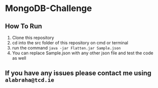 # MongoDB-Challenge
## How To Run
 1. Clone this repository
 2. cd into the src folder of this repository on cmd or terminal
 3. run the command ```java -jar Flatten.jar Sample.json```
 4. You can replace Sample.json with any other json file and test the code as well
 
## If you have any issues please contact me using ```alabraha@tcd.ie```
